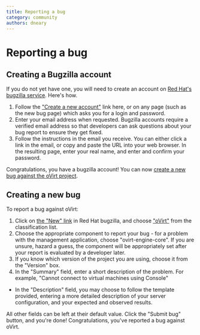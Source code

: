 ```yaml
---
title: Reporting a bug
category: community
authors: dneary
---
```


<!-- TODO: Content review -->

# Reporting a bug

## Creating a Bugzilla account

If you do not yet have one, you will need to create an account on [Red Hat's bugzilla service](http://bugzilla.redhat.com). Here's how.

1.  Follow the ["Create a new account"](https://bugzilla.redhat.com/createaccount.cgi) link here, or on any page (such as the new bug page) which asks you for a login and password.
2.  Enter your email address when requested. Bugzilla accounts require a verified email address so that developers can ask questions about your bug report to ensure they get fixed.
3.  Follow the instructions in the email you receive. You can either click a link in the email, or copy and paste the URL into your web browser. In the resulting page, enter your real name, and enter and confirm your password.

Congratulations, you have a bugzilla account! You can now [create a new bug against the oVirt project](https://bugzilla.redhat.com/enter_bug.cgi?classification=ovirt).

## Creating a new bug

To report a bug against oVirt:

1.  Click on [the "New" link](https://bugzilla.redhat.com/enter_bug.cgi) in Red Hat bugzilla, and choose ["oVirt"](https://bugzilla.redhat.com/enter_bug.cgi?classification=oVirt) from the classification list.
2.  Choose the appropriate component to report your bug - for a problem with the management application, choose "ovirt-engine-core". If you are unsure, hazard a guess, the component will be appropriately set after your report is evaluated by a developer later.
3.  If you know which version of the project you are using, choose it from the "Version" box.
4.  In the "Summary" field, enter a short description of the problem. For example, "Cannot connect to virtual machines using Console"

*   In the "Description" field, you may choose to follow the template provided, entering a more detailed description of your server configuration, and your expected and observed results.

All other fields can be left at their default value. Click the "Submit bug" button, and you're done! Congratulations, you've reported a bug against oVirt.

